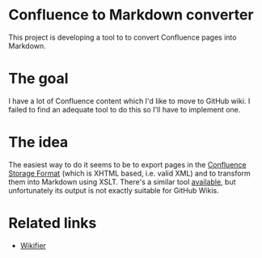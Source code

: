 # Confluence to Markdown converter

This project is developing a tool to to convert Confluence pages into Markdown.

# The goal

I have a lot of Confluence content which I'd like to move to GitHub wiki. I failed to find an adequate tool to do this so I'll have to implement one.

# The idea

The easiest way to do it seems to be to export pages in the [Confluence Storage Format](https://confluence.atlassian.com/display/DOC/Confluence+Storage+Format) (which is XHTML based, i.e. valid XML) and to transform them into Markdown using XSLT. There's a similar tool [available](http://www.amnet.net.au/~ghannington/confluence/wikifier/), but unfortunately its output is not exactly suitable for GitHub Wikis.

# Related links

* [Wikifier](http://www.amnet.net.au/~ghannington/confluence/wikifier/)